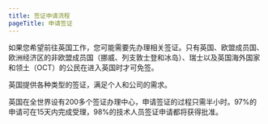 ```yaml
---
title: 签证申请流程
pageTitle: 申请签证
---
```


如果您希望前往英国工作，您可能需要先办理相关签证。只有英国、欧盟成员国、欧洲经济区的非欧盟成员国（挪威、列支敦士登和冰岛）、瑞士以及英国海外国家和领土（OCT）的公民在进入英国时才可免签。

英国提供各种类型的签证，满足个人和公司的需求。

英国在全世界设有200多个签证办理中心，申请签证的过程只需半小时。97%的申请可在15天内完成受理，98%的技术人员签证申请都将获得批准。
